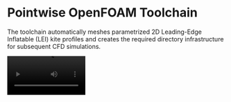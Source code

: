 # Pointwise OpenFOAM Toolchain

The toolchain automatically meshes parametrized 2D Leading-Edge Inflatable (LEI) kite profiles and creates the required directory infrastructure for subsequent CFD simulations.

<video src="docs/lei-airfoil-shape-parametrization.mp4" width=180/>

The 2D meshes are generated in Pointwise with O-grid topology. The directory infrastructure is set up for OpenFOAM cases with different angles of attack (AoA).


## Directories

1. **Matlab:** The Matlab Pointwise OpenFoam toolchain, developed by John Watchorn, uses **Matlab** to generate parameterized 2D LEI kite profiles and AOA directories for CFD simulations. It can be run locally but also has the capability to execute on **HPC** (High-Performance Computing) systems.

2. **Python-HPC:** The Python Pointwise OpenFoam HPC toolchain, developed by Kasper Masure, utilizes **Python** to create parameterized 2D LEI kite profiles and AOA directories for CFD. It is specifically designed for execution on **HPC** systems.

3. **Python:** The Python Pointwise OpenFoam local PC toolchain, also developed by Kasper Masure, uses **Python** to generate parameterized 2D LEI kite profiles and AOA directories for CFD. Designed for local execution, it includes mesh decomposition capabilities and the ability to initialize subsequent AOAs, optimizing the simulation process on a **local machine**.



## Author

**John Watchorn**

**Kasper Masure**
